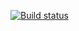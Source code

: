 [![Build status](https://ci.appveyor.com/api/projects/status/2gt5p32pxee977ni?svg=true)](https://ci.appveyor.com/project/shutnikmiit/ahjcodeforms)